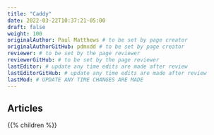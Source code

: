 ```yaml
---
title: "Caddy"
date: 2022-03-22T10:37:21-05:00
draft: false
weight: 100
originalAuthor: Paul Matthews # to be set by page creator
originalAuthorGitHub: pdmxdd # to be set by page creator
reviewer: # to be set by the page reviewer
reviewerGitHub: # to be set by the page reviewer
lastEditor: # update any time edits are made after review
lastEditorGitHub: # update any time edits are made after review
lastMod: # UPDATE ANY TIME CHANGES ARE MADE
---
```


## Articles

{{% children %}}
